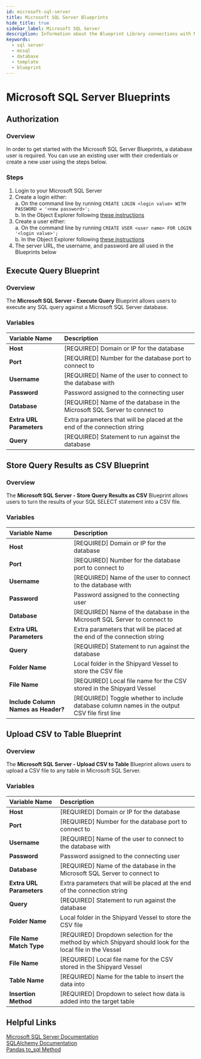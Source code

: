 ```yaml
---
id: microsoft-sql-server
title: Microsoft SQL Server Blueprints
hide_title: true
sidebar_label: Microsoft SQL Server
description: Information about the Blueprint Library connections with Microsoft SQL Server.
keywords:
  - sql server
  - mssql
  - database
  - template
  - blueprint
---
```


# Microsoft SQL Server Blueprints

## Authorization

### Overview

In order to get started with the Microsoft SQL Server Blueprints, a database user is required. You can use an existing user with their credentials or create a new user using the steps below.

### Steps

1. Login to your Microsoft SQL Server    
2. Create a login either:  
	a. On the command line by running `CREATE LOGIN <login value> WITH PASSWORD = '<new password>';`  
	b. In the Object Explorer following [these instructions](https://docs.microsoft.com/en-us/sql/relational-databases/security/authentication-access/create-a-login?view=sql-server-ver15)  
3. Create a user either:  
	a. On the command line by running `CREATE USER <user name> FOR LOGIN '<login value>';`  
	b. In the Object Explorer following [these instructions](https://docs.microsoft.com/en-us/sql/relational-databases/security/authentication-access/create-a-database-user?view=sql-server-ver15)  
3. The server URL, the username, and password are all used in the Blueprints below  

## Execute Query Blueprint

### Overview

The **Microsoft SQL Server - Execute Query** Blueprint allows users to execute any SQL query against a Microsoft SQL Server database.

### Variables

| Variable Name | Description |
|:---|:---|
| **Host** | [REQUIRED] Domain or IP for the database |
| **Port** | [REQUIRED] Number for the database port to connect to |
| **Username** | [REQUIRED] Name of the user to connect to the database with |
| **Password** | Password assigned to the connecting user |
| **Database** | [REQUIRED] Name of the database in the Microsoft SQL Server to connect to |
| **Extra URL Parameters** | Extra parameters that will be placed at the end of the connection string |
| **Query** | [REQUIRED] Statement to run against the database |

## Store Query Results as CSV Blueprint

### Overview

The **Microsoft SQL Server - Store Query Results as CSV** Blueprint allows users to turn the results of your SQL SELECT statement into a CSV file.

### Variables

| Variable Name | Description |
|:---|:---|
| **Host** | [REQUIRED] Domain or IP for the database |
| **Port** | [REQUIRED] Number for the database port to connect to |
| **Username** | [REQUIRED] Name of the user to connect to the database with |
| **Password** | Password assigned to the connecting user |
| **Database** | [REQUIRED] Name of the database in the Microsoft SQL Server to connect to |
| **Extra URL Parameters** | Extra parameters that will be placed at the end of the connection string |
| **Query** | [REQUIRED] Statement to run against the database |
| **Folder Name** | Local folder in the Shipyard Vessel to store the CSV file |
| **File Name** | [REQUIRED] Local file name for the CSV stored in the Shipyard Vessel |
| **Include Column Names as Header?** | [REQUIRED] Toggle whether to include database column names in the output CSV file first line |

## Upload CSV to Table Blueprint

### Overview

The **Microsoft SQL Server - Upload CSV to Table** Blueprint allows users to upload a CSV file to any table in Microsoft SQL Server.

### Variables

| Variable Name | Description |
|:---|:---|
| **Host** | [REQUIRED] Domain or IP for the database |
| **Port** | [REQUIRED] Number for the database port to connect to |
| **Username** | [REQUIRED] Name of the user to connect to the database with |
| **Password** | Password assigned to the connecting user |
| **Database** | [REQUIRED] Name of the database in the Microsoft SQL Server to connect to |
| **Extra URL Parameters** | Extra parameters that will be placed at the end of the connection string |
| **Query** | [REQUIRED] Statement to run against the database |
| **Folder Name** | Local folder in the Shipyard Vessel to store the CSV file |
| **File Name Match Type** | [REQUIRED] Dropdown selection for the method by which Shipyard should look for the local file in the Vessel |
| **File Name** | [REQUIRED] Local file name for the CSV stored in the Shipyard Vessel |
| **Table Name** | [REQUIRED] Name for the table to insert the data into |
| **Insertion Method** | [REQUIRED] Dropdown to select how data is added into the target table |

## Helpful Links

[Microsoft SQL Server Documentation](https://docs.microsoft.com/en-us/sql/sql-server/)  
[SQLAlchemy Documentation](https://docs.sqlalchemy.org/en/13/)  
[Pandas to_sql Method](https://pandas.pydata.org/pandas-docs/stable/reference/api/pandas.DataFrame.to_sql.html)  